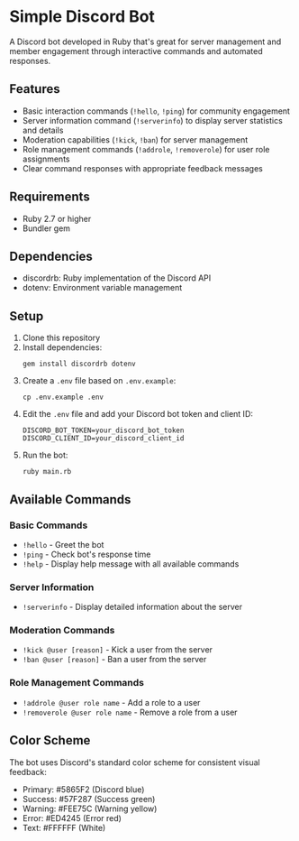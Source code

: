 # Simple Discord Bot

A Discord bot developed in Ruby that's great for server management and member engagement through interactive commands and automated responses.

## Features

- Basic interaction commands (`!hello`, `!ping`) for community engagement
- Server information command (`!serverinfo`) to display server statistics and details
- Moderation capabilities (`!kick`, `!ban`) for server management
- Role management commands (`!addrole`, `!removerole`) for user role assignments
- Clear command responses with appropriate feedback messages

## Requirements

- Ruby 2.7 or higher
- Bundler gem

## Dependencies

- discordrb: Ruby implementation of the Discord API
- dotenv: Environment variable management

## Setup

1. Clone this repository
2. Install dependencies:
   ```
   gem install discordrb dotenv
   ```
3. Create a `.env` file based on `.env.example`:
   ```
   cp .env.example .env
   ```
4. Edit the `.env` file and add your Discord bot token and client ID:
   ```
   DISCORD_BOT_TOKEN=your_discord_bot_token
   DISCORD_CLIENT_ID=your_discord_client_id
   ```
5. Run the bot:
   ```
   ruby main.rb
   ```

## Available Commands

### Basic Commands
- `!hello` - Greet the bot
- `!ping` - Check bot's response time
- `!help` - Display help message with all available commands

### Server Information
- `!serverinfo` - Display detailed information about the server

### Moderation Commands
- `!kick @user [reason]` - Kick a user from the server
- `!ban @user [reason]` - Ban a user from the server

### Role Management Commands
- `!addrole @user role name` - Add a role to a user
- `!removerole @user role name` - Remove a role from a user

## Color Scheme

The bot uses Discord's standard color scheme for consistent visual feedback:
- Primary: #5865F2 (Discord blue)
- Success: #57F287 (Success green)
- Warning: #FEE75C (Warning yellow)
- Error: #ED4245 (Error red)
- Text: #FFFFFF (White)

